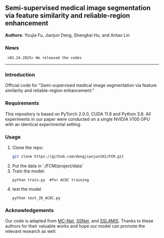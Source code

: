 ## Semi-supervised medical image segmentation via feature similarity and reliable-region enhancement

**Authors**: Youjia Fu, Jianjun Deng, Shengkai Hu, and Antao Lin

### News
```
 <02.24.2025> We released the codes
```
---

### Introduction
Official code for "Semi-supervised medical image segmentation via feature similarity and reliable-region enhancement."
### Requirements
This repository is based on PyTorch 2.0.0, CUDA 11.8 and Python 3.8. All experiments in our paper were conducted on a single NVIDIA V100 GPU with an identical experimental setting.

### Usage

1. Clone the repo:
   ```bash
   git clone https://github.com/dengjianjun192/FCM.git
 2. Put the data in './FCM/project/data'
 3. Train the model:
    ```
    python train.py  #for ACDC training
    ```
2. test the model
     ```
    python test_2D_ACDC.py
   ```
### Acknowledgements
Our code is adapted from [MC-Net](https://github.com/ycwu1997/MC-Net), [SSNet](https://github.com/ycwu1997/SS-Net), and [SSL4MIS](https://github.com/HiLab-git/SSL4MIS). Thanks to these authors for their valuable works and hope our model can promote the relevant research as well.
